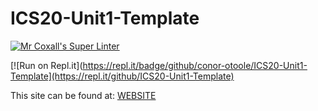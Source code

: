 # ICS20-Unit1-Template

[![Mr Coxall's Super Linter](https://github.com/conor-otoole/ICS20-Unit1-Template/workflows/Mr%20Coxall's%20Super%20Linter/badge.svg)](https://github.com/conor-otoole/ICS20-Unit1-Template/)

[![Run on Repl.it](https://repl.it/badge/github/conor-otoole/ICS20-Unit1-Template](https://repl.it/github/ICS20-Unit1-Template)

This site can be found at: [WEBSITE](https://conor-otoole/ICS20-Unit1-Template)
